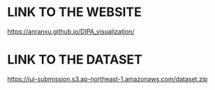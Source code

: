 # LINK TO THE WEBSITE
https://anranxu.github.io/DIPA_visualization/
# LINK TO THE DATASET
https://iui-submission.s3.ap-northeast-1.amazonaws.com/dataset.zip
